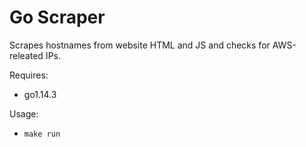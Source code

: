 # Go Scraper

Scrapes hostnames from website HTML and JS and checks for AWS-releated IPs.

Requires:
 - go1.14.3

Usage:
 - `make run`

